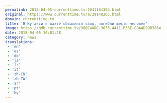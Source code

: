 ```yaml
---
permalink: 2018-04-05-currenttime.tv-2041184393.html
original: https://www.currenttime.tv/a/29148265.html
domain: currenttime.tv
title: 'В Кутаиси в шахте обвалился свод, погибли шесть человек'
image: https://gdb.currenttime.tv/960C4ADC-9633-4411-B36E-88A4D99B3854_w1200_r1_s.jpg
date: 2018-04-05 16:01:28
category: news
translations: 
 - 'en'
 - 'es'
 - 'de'
 - 'ja'
 - 'fr'
 - 'it'
 - 'zh-CN'
 - 'zh-TW'
 - 'ar'
 - 'pt'
 - 'hy'
---
```


